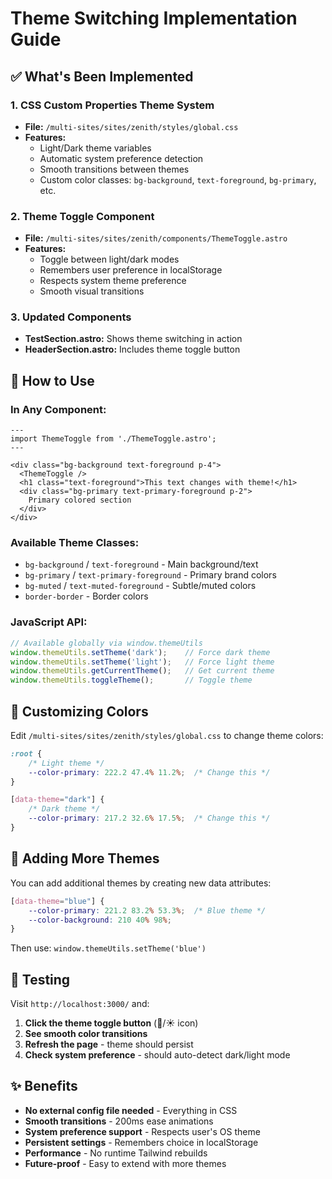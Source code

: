 # Theme Switching Implementation Guide

## ✅ What's Been Implemented

### 1. **CSS Custom Properties Theme System**
- **File:** `/multi-sites/sites/zenith/styles/global.css`
- **Features:**
  - Light/Dark theme variables
  - Automatic system preference detection
  - Smooth transitions between themes
  - Custom color classes: `bg-background`, `text-foreground`, `bg-primary`, etc.

### 2. **Theme Toggle Component**
- **File:** `/multi-sites/sites/zenith/components/ThemeToggle.astro`
- **Features:**
  - Toggle between light/dark modes
  - Remembers user preference in localStorage
  - Respects system theme preference
  - Smooth visual transitions

### 3. **Updated Components**
- **TestSection.astro:** Shows theme switching in action
- **HeaderSection.astro:** Includes theme toggle button

## 🚀 How to Use

### In Any Component:
```astro
---
import ThemeToggle from './ThemeToggle.astro';
---

<div class="bg-background text-foreground p-4">
  <ThemeToggle />
  <h1 class="text-foreground">This text changes with theme!</h1>
  <div class="bg-primary text-primary-foreground p-2">
    Primary colored section
  </div>
</div>
```

### Available Theme Classes:
- `bg-background` / `text-foreground` - Main background/text
- `bg-primary` / `text-primary-foreground` - Primary brand colors  
- `bg-muted` / `text-muted-foreground` - Subtle/muted colors
- `border-border` - Border colors

### JavaScript API:
```javascript
// Available globally via window.themeUtils
window.themeUtils.setTheme('dark');    // Force dark theme
window.themeUtils.setTheme('light');   // Force light theme  
window.themeUtils.getCurrentTheme();   // Get current theme
window.themeUtils.toggleTheme();       // Toggle theme
```

## 🎨 Customizing Colors

Edit `/multi-sites/sites/zenith/styles/global.css` to change theme colors:

```css
:root {
    /* Light theme */
    --color-primary: 222.2 47.4% 11.2%;  /* Change this */
}

[data-theme="dark"] {
    /* Dark theme */
    --color-primary: 217.2 32.6% 17.5%;  /* Change this */
}
```

## 🔧 Adding More Themes

You can add additional themes by creating new data attributes:

```css
[data-theme="blue"] {
    --color-primary: 221.2 83.2% 53.3%;  /* Blue theme */
    --color-background: 210 40% 98%;
}
```

Then use: `window.themeUtils.setTheme('blue')`

## 📱 Testing

Visit `http://localhost:3000/` and:
1. **Click the theme toggle button** (🌙/☀️ icon)
2. **See smooth color transitions** 
3. **Refresh the page** - theme should persist
4. **Check system preference** - should auto-detect dark/light mode

## ✨ Benefits

- **No external config file needed** - Everything in CSS
- **Smooth transitions** - 200ms ease animations  
- **System preference support** - Respects user's OS theme
- **Persistent settings** - Remembers choice in localStorage
- **Performance** - No runtime Tailwind rebuilds
- **Future-proof** - Easy to extend with more themes

